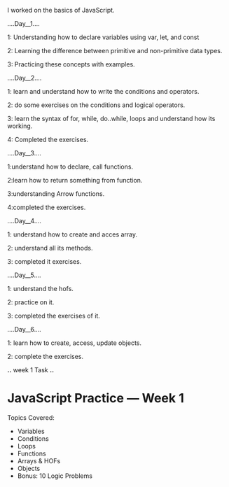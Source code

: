 I worked on the basics of JavaScript.

....Day__1....

1: Understanding how to declare variables using var, let, and const

2: Learning the difference between primitive and non-primitive data types.

3: Practicing these concepts with examples.

....Day__2....

1: learn and understand how to write the conditions and operators.


2: do some exercises on the conditions and logical operators.

3: learn the syntax of for, while, do..while, loops and understand how its working.

4: Completed the exercises.

....Day__3....

1:understand how to declare, call functions.

2:learn how to return something from function.

3:understanding Arrow functions.

4:completed the exercises.

....Day__4....

1: understand how to create and acces array.

2: understand all its methods.

3: completed it exercises.


....Day__5....

1: understand the hofs.

2: practice on it.

3: completed the exercises of it.

....Day__6....

1: learn how to create, access, update objects.

2: complete the exercises.



**..** week 1 Task **..**

# JavaScript Practice — Week 1
Topics Covered:
- Variables
- Conditions
- Loops
- Functions
- Arrays & HOFs
- Objects
- Bonus: 10 Logic Problems
